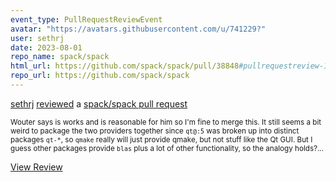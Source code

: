 ```yaml
---
event_type: PullRequestReviewEvent
avatar: "https://avatars.githubusercontent.com/u/741229?"
user: sethrj
date: 2023-08-01
repo_name: spack/spack
html_url: https://github.com/spack/spack/pull/38848#pullrequestreview-1556101337
repo_url: https://github.com/spack/spack
---
```


<a href='https://github.com/sethrj' target='_blank'>sethrj</a> <a href='https://github.com/spack/spack/pull/38848#pullrequestreview-1556101337' target='_blank'>reviewed</a> a <a href='https://github.com/spack/spack/pull/38848' target='_blank'>spack/spack pull request</a>

<small>Wouter says is works and is reasonable for him so I'm fine to merge this. It still seems a bit weird to package the two providers together since `qt@:5` was broken up into distinct packages `qt-*`, so `qmake` really will just provide qmake, but not stuff like the Qt GUI. But I guess other packages provide `blas` plus a lot of other functionality, so the analogy holds?...</small>

<a href='https://github.com/spack/spack/pull/38848#pullrequestreview-1556101337' target='_blank'>View Review</a>